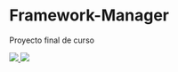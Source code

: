 # Framework-Manager
Proyecto final de curso

<p>
  <a href="https://getcomposer.org" alt="Composer" rel="nofollow">
    <img src="https://img.shields.io/badge/requirements-composer-red">
  </a>
  <a href="https://nodejs.org" alt="Nodejs" rel="nofollow">
    <img src="https://img.shields.io/badge/requirements-nodejs-red">
  </a>  
</p>
